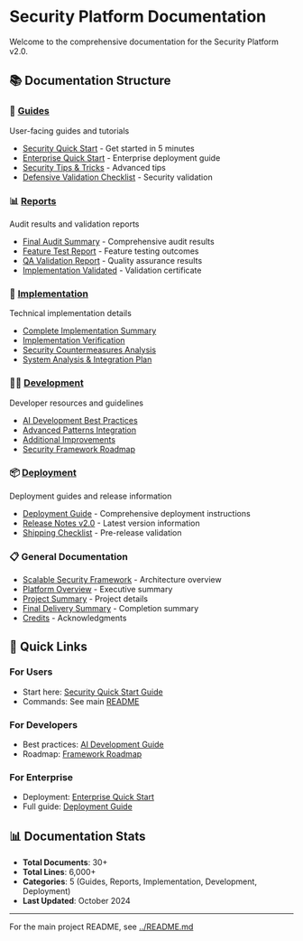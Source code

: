# Security Platform Documentation

Welcome to the comprehensive documentation for the Security Platform v2.0.

## 📚 Documentation Structure

### 🚀 [Guides](guides/)
User-facing guides and tutorials
- [Security Quick Start](guides/SECURITY-QUICKSTART.md) - Get started in 5 minutes
- [Enterprise Quick Start](guides/ENTERPRISE_QUICK_START.md) - Enterprise deployment guide
- [Security Tips & Tricks](guides/Security-Tips-Tricks-Documentation.md) - Advanced tips
- [Defensive Validation Checklist](guides/defensive-validation-checklist.md) - Security validation

### 📊 [Reports](reports/)
Audit results and validation reports
- [Final Audit Summary](reports/FINAL-AUDIT-SUMMARY.md) - Comprehensive audit results
- [Feature Test Report](reports/FEATURE-TEST-REPORT.md) - Feature testing outcomes
- [QA Validation Report](reports/QA_VALIDATION_REPORT.md) - Quality assurance results
- [Implementation Validated](reports/IMPLEMENTATION-VALIDATED.md) - Validation certificate

### 🔧 [Implementation](implementation/)
Technical implementation details
- [Complete Implementation Summary](implementation/COMPLETE-IMPLEMENTATION-SUMMARY.md)
- [Implementation Verification](implementation/COMPLETE-IMPLEMENTATION-VERIFICATION.md)
- [Security Countermeasures Analysis](implementation/security-countermeasures-analysis.md)
- [System Analysis & Integration Plan](implementation/System-Analysis-And-Integration-Plan.md)

### 👨‍💻 [Development](development/)
Developer resources and guidelines
- [AI Development Best Practices](development/AI-Development-Best-Practices.md)
- [Advanced Patterns Integration](development/ADVANCED-PATTERNS-INTEGRATION-GUIDE.md)
- [Additional Improvements](development/ADDITIONAL-IMPROVEMENTS.md)
- [Security Framework Roadmap](development/security-framework-roadmap.md)

### 📦 [Deployment](deployment/)
Deployment guides and release information
- [Deployment Guide](deployment/DEPLOYMENT-GUIDE.md) - Comprehensive deployment instructions
- [Release Notes v2.0](deployment/RELEASE-NOTES-V2.0.md) - Latest version information
- [Shipping Checklist](deployment/SHIPPING-CHECKLIST.md) - Pre-release validation

### 📋 General Documentation
- [Scalable Security Framework](SCALABLE-SECURITY-FRAMEWORK.md) - Architecture overview
- [Platform Overview](PLATFORM-OVERVIEW.md) - Executive summary
- [Project Summary](PROJECT_SUMMARY.md) - Project details
- [Final Delivery Summary](FINAL-DELIVERY-SUMMARY.md) - Completion summary
- [Credits](CREDITS.md) - Acknowledgments

## 🎯 Quick Links

### For Users
- Start here: [Security Quick Start Guide](guides/SECURITY-QUICKSTART.md)
- Commands: See main [README](../README.md)

### For Developers
- Best practices: [AI Development Guide](development/AI-Development-Best-Practices.md)
- Roadmap: [Framework Roadmap](development/security-framework-roadmap.md)

### For Enterprise
- Deployment: [Enterprise Quick Start](guides/ENTERPRISE_QUICK_START.md)
- Full guide: [Deployment Guide](deployment/DEPLOYMENT-GUIDE.md)

## 📊 Documentation Stats
- **Total Documents**: 30+
- **Total Lines**: 6,000+
- **Categories**: 5 (Guides, Reports, Implementation, Development, Deployment)
- **Last Updated**: October 2024

---

For the main project README, see [../README.md](../README.md)
